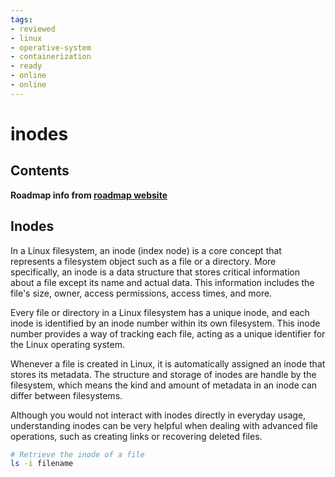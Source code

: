 ```yaml
---
tags:
- reviewed
- linux
- operative-system
- containerization
- ready
- online
- online
---
```


# inodes

## Contents

__Roadmap info from [roadmap website](https://roadmap.sh/linux/disks-filesystems/inodes)__

## Inodes

In a Linux filesystem, an inode (index node) is a core concept that represents a filesystem object such as a file or a directory. More specifically, an inode is a data structure that stores critical information about a file except its name and actual data. This information includes the file's size, owner, access permissions, access times, and more.

Every file or directory in a Linux filesystem has a unique inode, and each inode is identified by an inode number within its own filesystem. This inode number provides a way of tracking each file, acting as a unique identifier for the Linux operating system.

Whenever a file is created in Linux, it is automatically assigned an inode that stores its metadata. The structure and storage of inodes are handle by the filesystem, which means the kind and amount of metadata in an inode can differ between filesystems.

Although you would not interact with inodes directly in everyday usage, understanding inodes can be very helpful when dealing with advanced file operations, such as creating links or recovering deleted files.

```bash
# Retrieve the inode of a file
ls -i filename
```

